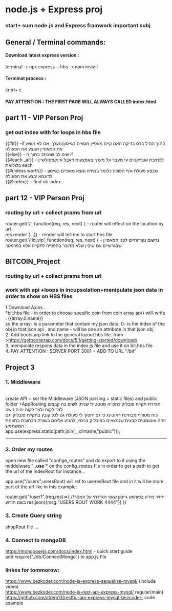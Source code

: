 # node.js + Express proj
### start+ sum node.js and Express framwork important subj

## General / Terminal commands:
#### Download latest express version  :
terminal -> npx express --hbs -> npm install
#### Terminat process  :
cntrl+ c
#### PAY ATTENTION : THE FIRST PAGE WILL ALWAYS CALLED index.html


## part 11 - VIP  Person Proj
### get out index with for loops in hbs file 
{{#if}} -if בתוך הנדל ברס  בדיקה האם קיים מאפיין מסויים בגייסון/מערך, אם לא מוצא את המאפיין תבצע את הפעולה  </br>
{{else}} - שים לב שנכתב בתוך ה if </br> 
{{#each _ar}} - לכתיבת אובייקטים עי מעבר על מערך באמצעות דאבל אינקפסולשיין בלולואת each </br>
{{#unless worth}} - מבצע פעולת איף הפוכה כלומר במידה ומצא מאפיים בגייסון לדוגמא יבצע את הפעולה </br>
{{@index}} - find ob index 

## part 12 - VIP Person Proj
###   routing by url + collect prams from url 
router.get('/', function(req, res, next) { - router will effect on the location by url</br>
res.render (...)}  - render will tell me to start hbs file </br>
router.get('/:id_vip', function(req, res, next) { - נרשום נקודותיים לפני המאפיין שבגרשיים עמ שיבין שלא מדובר בהפנייה לתקייה אלא בפרמטר

## BITCOIN_Project
###   routing by url + collect prams from url 
###   work with api +loops in incupsolation+menipulate json data in order to show on HBS files
1.Download Axios . </br>
*bit.hbs file - in order to choose spesific coin from coin array api i willl write : {{array.0.name}} </br>
so the array- is a parameter that contain my json data, 0- is the index of the obj in that json api , and name - will be one an attribute in that json obj</br>
2. Add bootstarp link to the general layout.hbs file.  from ->https://getbootstrap.com/docs/5.1/getting-started/download/</br>
3. menipulate respons data in the index js file and use it on bit.hbs file </br>
4. PAY ATTENTION : SERVER PORT 3001 + ADD TO URL "/bit"


## Project 3 
### 1. Middleware 
</br>
  create API + set the Middleware (JSON parsing + static files) and public folder +AppRouting
הגדרת תקיית פובליק כתקייה סטטטית שניתן לשים בה קבצים לצד לקוח ולצד לקוח יהיה גישה </br>  
כוח מטורף מבחינת ראוטינג כי גם יחסוך לי פעולת גט לכל קובץ בתקיית פובליק וגם יזהה אוטומטית קבצים שנמצאים בפובליק
בניסיון להגיע אליהם בשורת הכתובת בתצוגת המשתמש : </br>
app.use(express.static(path.join(__dirname,"public")));

-----------------------------------------------------------------------------------

### 2. Order my routes
open new file called  "confige_routes" and do export to it 
using the middelware **" .use "** on the config_routes file in order to get a path to get the url of the indexRout for instance...

app.use("/users",usersRout) wiil ref to useresRout file and in it will be more part of the url like in this example:

router.get("/user1",(req,res)=>{
     //יחזיר מידע בפורמט גייסון שאני הגדרתי על המסך בשם הודוע 
     res.json({msg:"USERS ROUT WORK 4444"})
})

### 3. Create Query string
shopRout file ...

### 4. Connect to mongoDB 
https://mongoosejs.com/docs/index.html - quick start guide </br>
add require("./db/ConnectMongo") to app.js file


### linkes for tommorow: 
https://www.bezkoder.com/node-js-express-sequelize-mysql/ (include video)</br>
https://www.bezkoder.com/node-js-rest-api-express-mysql/ regular(main)</br>
https://github.com/atrem13/restful-api-express-mysql-bezcoder-  code example










